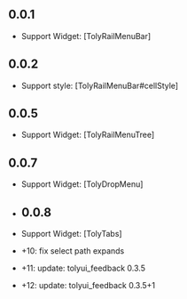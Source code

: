 ## 0.0.1

* Support Widget: [TolyRailMenuBar]

## 0.0.2
* Support style: [TolyRailMenuBar#cellStyle]

## 0.0.5
* Support Widget: [TolyRailMenuTree]

## 0.0.7
* Support Widget: [TolyDropMenu]

* ## 0.0.8
* Support Widget: [TolyTabs]
* +10: fix select path expands
* +11:  update: tolyui_feedback 0.3.5
* +12:  update: tolyui_feedback 0.3.5+1